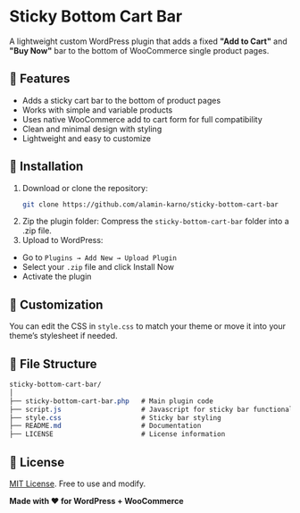 # Sticky Bottom Cart Bar

A lightweight custom WordPress plugin that adds a fixed **"Add to Cart"** and **"Buy Now"** bar to the bottom of WooCommerce single product pages.

## 🛒 Features

- Adds a sticky cart bar to the bottom of product pages
- Works with simple and variable products
- Uses native WooCommerce add to cart form for full compatibility
- Clean and minimal design with styling
- Lightweight and easy to customize

## 🚀 Installation

1. Download or clone the repository:
   ```bash
   git clone https://github.com/alamin-karno/sticky-bottom-cart-bar
2. Zip the plugin folder:
  Compress the `sticky-bottom-cart-bar` folder into a .zip file.
3. Upload to WordPress:
  - Go to `Plugins → Add New → Upload Plugin`
  - Select your `.zip` file and click Install Now
  - Activate the plugin

## 🔧 Customization
You can edit the CSS in `style.css` to match your theme or move it into your theme’s stylesheet if needed.

## 📁 File Structure
  ```css
sticky-bottom-cart-bar/
│
├── sticky-bottom-cart-bar.php   # Main plugin code
├── script.js                    # Javascript for sticky bar functionality
├── style.css                    # Sticky bar styling
├── README.md                    # Documentation
├── LICENSE                      # License information
```

## 📜 License
[MIT License](LICENSE). Free to use and modify.

**Made with ❤️ for WordPress + WooCommerce**
